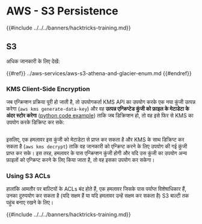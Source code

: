 # AWS - S3 Persistence

{{#include ../../../banners/hacktricks-training.md}}

## S3

अधिक जानकारी के लिए देखें:

{{#ref}}
../aws-services/aws-s3-athena-and-glacier-enum.md
{{#endref}}

### KMS Client-Side Encryption

जब एन्क्रिप्शन प्रक्रिया पूरी हो जाती है, तो उपयोगकर्ता KMS API का उपयोग करके एक नया कुंजी उत्पन्न करेगा (`aws kms generate-data-key`) और वह **उत्पन्न एन्क्रिप्टेड कुंजी को फ़ाइल के मेटाडेटा के अंदर स्टोर करेगा** ([python code example](https://aioboto3.readthedocs.io/en/latest/cse.html#how-it-works-kms-managed-keys)) ताकि जब डिक्रिप्शन हो, तो वह इसे फिर से KMS का उपयोग करके डिक्रिप्ट कर सके:

<figure><img src="../../../images/image (226).png" alt=""><figcaption></figcaption></figure>

इसलिए, एक हमलावर इस कुंजी को मेटाडेटा से प्राप्त कर सकता है और KMS के साथ डिक्रिप्ट कर सकता है (`aws kms decrypt`) ताकि वह जानकारी को एन्क्रिप्ट करने के लिए उपयोग की गई कुंजी प्राप्त कर सके। इस तरह, हमलावर के पास एन्क्रिप्शन कुंजी होगी और यदि उस कुंजी का उपयोग अन्य फ़ाइलों को एन्क्रिप्ट करने के लिए किया जाता है, तो वह इसका उपयोग कर सकेगा।

### Using S3 ACLs

हालांकि आमतौर पर बाल्टियों के ACLs बंद होते हैं, एक हमलावर जिसके पास पर्याप्त विशेषाधिकार हैं, उनका दुरुपयोग कर सकता है (यदि सक्षम हैं या यदि हमलावर उन्हें सक्षम कर सकता है) S3 बाल्टी तक पहुंच बनाए रखने के लिए।

{{#include ../../../banners/hacktricks-training.md}}
